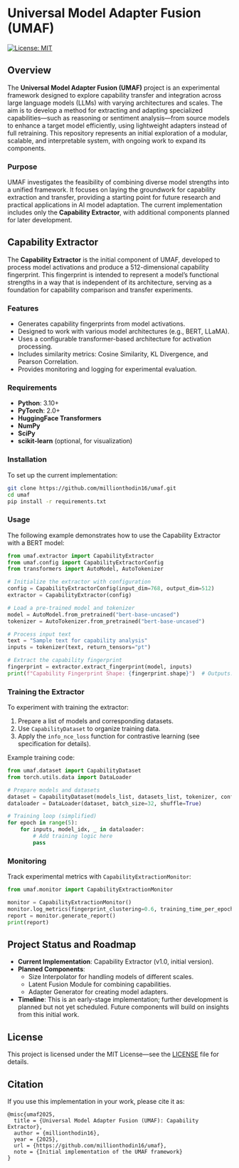 # Universal Model Adapter Fusion (UMAF)

[![License: MIT](https://img.shields.io/badge/License-MIT-yellow.svg)](https://opensource.org/licenses/MIT)

## Overview
The **Universal Model Adapter Fusion (UMAF)** project is an experimental framework designed to explore capability transfer and integration across large language models (LLMs) with varying architectures and scales. The aim is to develop a method for extracting and adapting specialized capabilities—such as reasoning or sentiment analysis—from source models to enhance a target model efficiently, using lightweight adapters instead of full retraining. This repository represents an initial exploration of a modular, scalable, and interpretable system, with ongoing work to expand its components.

### Purpose
UMAF investigates the feasibility of combining diverse model strengths into a unified framework. It focuses on laying the groundwork for capability extraction and transfer, providing a starting point for future research and practical applications in AI model adaptation. The current implementation includes only the **Capability Extractor**, with additional components planned for later development.

## Capability Extractor
The **Capability Extractor** is the initial component of UMAF, developed to process model activations and produce a 512-dimensional capability fingerprint. This fingerprint is intended to represent a model’s functional strengths in a way that is independent of its architecture, serving as a foundation for capability comparison and transfer experiments.

### Features
- Generates capability fingerprints from model activations.
- Designed to work with various model architectures (e.g., BERT, LLaMA).
- Uses a configurable transformer-based architecture for activation processing.
- Includes similarity metrics: Cosine Similarity, KL Divergence, and Pearson Correlation.
- Provides monitoring and logging for experimental evaluation.

### Requirements
- **Python**: 3.10+
- **PyTorch**: 2.0+
- **HuggingFace Transformers**
- **NumPy**
- **SciPy**
- **scikit-learn** (optional, for visualization)

### Installation
To set up the current implementation:
```bash
git clone https://github.com/millionthodin16/umaf.git
cd umaf
pip install -r requirements.txt
```

### Usage
The following example demonstrates how to use the Capability Extractor with a BERT model:
```python
from umaf.extractor import CapabilityExtractor
from umaf.config import CapabilityExtractorConfig
from transformers import AutoModel, AutoTokenizer

# Initialize the extractor with configuration
config = CapabilityExtractorConfig(input_dim=768, output_dim=512)
extractor = CapabilityExtractor(config)

# Load a pre-trained model and tokenizer
model = AutoModel.from_pretrained("bert-base-uncased")
tokenizer = AutoTokenizer.from_pretrained("bert-base-uncased")

# Process input text
text = "Sample text for capability analysis"
inputs = tokenizer(text, return_tensors="pt")

# Extract the capability fingerprint
fingerprint = extractor.extract_fingerprint(model, inputs)
print(f"Capability Fingerprint Shape: {fingerprint.shape}")  # Outputs: torch.Size([1, 512])
```

### Training the Extractor
To experiment with training the extractor:
1. Prepare a list of models and corresponding datasets.
2. Use `CapabilityDataset` to organize training data.
3. Apply the `info_nce_loss` function for contrastive learning (see specification for details).

Example training code:
```python
from umaf.dataset import CapabilityDataset
from torch.utils.data import DataLoader

# Prepare models and datasets
dataset = CapabilityDataset(models_list, datasets_list, tokenizer, config)
dataloader = DataLoader(dataset, batch_size=32, shuffle=True)

# Training loop (simplified)
for epoch in range(5):
    for inputs, model_idx, _ in dataloader:
        # Add training logic here
        pass
```

### Monitoring
Track experimental metrics with `CapabilityExtractionMonitor`:
```python
from umaf.monitor import CapabilityExtractionMonitor

monitor = CapabilityExtractionMonitor()
monitor.log_metrics(fingerprint_clustering=0.6, training_time_per_epoch=3600)
report = monitor.generate_report()
print(report)
```

## Project Status and Roadmap
- **Current Implementation**: Capability Extractor (v1.0, initial version).
- **Planned Components**: 
  - Size Interpolator for handling models of different scales.
  - Latent Fusion Module for combining capabilities.
  - Adapter Generator for creating model adapters.
- **Timeline**: This is an early-stage implementation; further development is planned but not yet scheduled. Future components will build on insights from this initial work.

## License
This project is licensed under the MIT License—see the [LICENSE](LICENSE) file for details.

## Citation
If you use this implementation in your work, please cite it as:
```
@misc{umaf2025,
  title = {Universal Model Adapter Fusion (UMAF): Capability Extractor},
  author = {millionthodin16},
  year = {2025},
  url = {https://github.com/millionthodin16/umaf},
  note = {Initial implementation of the UMAF framework}
}
```
